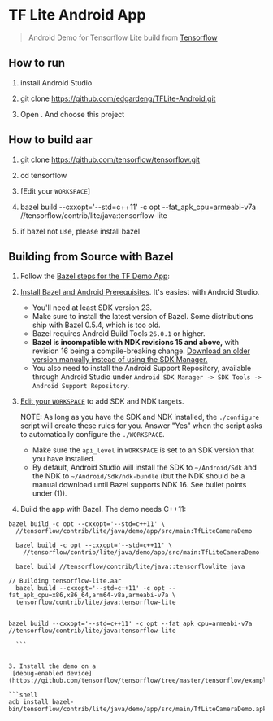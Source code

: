 # TF Lite Android App

> Android Demo for Tensorflow Lite build from [Tensorflow](https://github.com/tensorflow/tensorflow)

## How to run

1. install Android Studio

2. git clone https://github.com/edgardeng/TFLite-Android.git

3. Open . And choose this project


## How to build aar

1. git clone https://github.com/tensorflow/tensorflow.git

2. cd tensorflow

3. [Edit your `WORKSPACE`]

4. bazel build --cxxopt='--std=c++11' -c opt --fat_apk_cpu=armeabi-v7a //tensorflow/contrib/lite/java:tensorflow-lite

5. if bazel not use, please install bazel


## Building from Source with Bazel

1. Follow the [Bazel steps for the TF Demo App](https://github.com/tensorflow/tensorflow/tree/master/tensorflow/examples/android#bazel):

  1. [Install Bazel and Android Prerequisites](https://github.com/tensorflow/tensorflow/tree/master/tensorflow/examples/android#install-bazel-and-android-prerequisites).
     It's easiest with Android Studio.

      - You'll need at least SDK version 23.
      - Make sure to install the latest version of Bazel. Some distributions
        ship with Bazel 0.5.4, which is too old.
      - Bazel requires Android Build Tools `26.0.1` or higher.
      - **Bazel is incompatible with NDK revisions 15 and above,** with revision
        16 being a compile-breaking change. [Download an older version manually
        instead of using the SDK Manager.](https://github.com/tensorflow/tensorflow/tree/master/tensorflow/examples/android#install-bazel-and-android-prerequisites)
      - You also need to install the Android Support Repository, available
        through Android Studio under `Android SDK Manager -> SDK Tools ->
        Android Support Repository`.

  2. [Edit your `WORKSPACE`](https://github.com/tensorflow/tensorflow/tree/master/tensorflow/examples/android#edit-workspace)
     to add SDK and NDK targets.

     NOTE: As long as you have the SDK and NDK installed, the `./configure`
     script will create these rules for you. Answer "Yes" when the script asks
     to automatically configure the `./WORKSPACE`.

      - Make sure the `api_level` in `WORKSPACE` is set to an SDK version that
        you have installed.
      - By default, Android Studio will install the SDK to `~/Android/Sdk` and
        the NDK to `~/Android/Sdk/ndk-bundle` (but the NDK should be a manual
        download until Bazel supports NDK 16. See bullet points under (1)).

2. Build the app with Bazel. The demo needs C++11:

  ```shell
  bazel build -c opt --cxxopt='--std=c++11' \
    //tensorflow/contrib/lite/java/demo/app/src/main:TfLiteCameraDemo
  ```

  ```shell
    bazel build -c opt --cxxopt='--std=c++11' \
      //tensorflow/contrib/lite/java/demo/app/src/main:TfLiteCameraDemo

    bazel build //tensorflow/contrib/lite/java::tensorflowlite_java

// Building tensorflow-lite.aar
    bazel build --cxxopt='--std=c++11' -c opt --fat_apk_cpu=x86,x86_64,arm64-v8a,armeabi-v7a \
    tensorflow/contrib/lite/java:tensorflow-lite


bazel build --cxxopt='--std=c++11' -c opt --fat_apk_cpu=armeabi-v7a //tensorflow/contrib/lite/java:tensorflow-lite

    ```


3. Install the demo on a
   [debug-enabled device](https://github.com/tensorflow/tensorflow/tree/master/tensorflow/examples/android#install):

  ```shell
  adb install bazel-bin/tensorflow/contrib/lite/java/demo/app/src/main/TfLiteCameraDemo.apk
  ```
